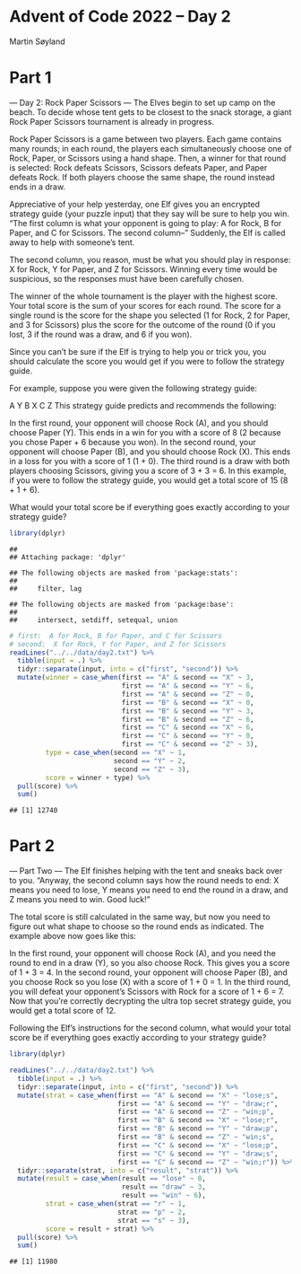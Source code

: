 Advent of Code 2022 – Day 2
================
Martin Søyland

# Part 1

— Day 2: Rock Paper Scissors — The Elves begin to set up camp on the
beach. To decide whose tent gets to be closest to the snack storage, a
giant Rock Paper Scissors tournament is already in progress.

Rock Paper Scissors is a game between two players. Each game contains
many rounds; in each round, the players each simultaneously choose one
of Rock, Paper, or Scissors using a hand shape. Then, a winner for that
round is selected: Rock defeats Scissors, Scissors defeats Paper, and
Paper defeats Rock. If both players choose the same shape, the round
instead ends in a draw.

Appreciative of your help yesterday, one Elf gives you an encrypted
strategy guide (your puzzle input) that they say will be sure to help
you win. “The first column is what your opponent is going to play: A for
Rock, B for Paper, and C for Scissors. The second column–” Suddenly, the
Elf is called away to help with someone’s tent.

The second column, you reason, must be what you should play in response:
X for Rock, Y for Paper, and Z for Scissors. Winning every time would be
suspicious, so the responses must have been carefully chosen.

The winner of the whole tournament is the player with the highest score.
Your total score is the sum of your scores for each round. The score for
a single round is the score for the shape you selected (1 for Rock, 2
for Paper, and 3 for Scissors) plus the score for the outcome of the
round (0 if you lost, 3 if the round was a draw, and 6 if you won).

Since you can’t be sure if the Elf is trying to help you or trick you,
you should calculate the score you would get if you were to follow the
strategy guide.

For example, suppose you were given the following strategy guide:

A Y B X C Z This strategy guide predicts and recommends the following:

In the first round, your opponent will choose Rock (A), and you should
choose Paper (Y). This ends in a win for you with a score of 8 (2
because you chose Paper + 6 because you won). In the second round, your
opponent will choose Paper (B), and you should choose Rock (X). This
ends in a loss for you with a score of 1 (1 + 0). The third round is a
draw with both players choosing Scissors, giving you a score of 3 + 3 =
6. In this example, if you were to follow the strategy guide, you would
get a total score of 15 (8 + 1 + 6).

What would your total score be if everything goes exactly according to
your strategy guide?

``` r
library(dplyr)
```

    ## 
    ## Attaching package: 'dplyr'

    ## The following objects are masked from 'package:stats':
    ## 
    ##     filter, lag

    ## The following objects are masked from 'package:base':
    ## 
    ##     intersect, setdiff, setequal, union

``` r
# first:  A for Rock, B for Paper, and C for Scissors
# second:  X for Rock, Y for Paper, and Z for Scissors
readLines("../../data/day2.txt") %>% 
  tibble(input = .) %>% 
  tidyr::separate(input, into = c("first", "second")) %>% 
  mutate(winner = case_when(first == "A" & second == "X" ~ 3,
                            first == "A" & second == "Y" ~ 6,
                            first == "A" & second == "Z" ~ 0,
                            first == "B" & second == "X" ~ 0,
                            first == "B" & second == "Y" ~ 3,
                            first == "B" & second == "Z" ~ 6,
                            first == "C" & second == "X" ~ 6,
                            first == "C" & second == "Y" ~ 0,
                            first == "C" & second == "Z" ~ 3),
         type = case_when(second == "X" ~ 1,
                          second == "Y" ~ 2,
                          second == "Z" ~ 3),
         score = winner + type) %>%
  pull(score) %>% 
  sum()
```

    ## [1] 12740

# Part 2

— Part Two — The Elf finishes helping with the tent and sneaks back over
to you. “Anyway, the second column says how the round needs to end: X
means you need to lose, Y means you need to end the round in a draw, and
Z means you need to win. Good luck!”

The total score is still calculated in the same way, but now you need to
figure out what shape to choose so the round ends as indicated. The
example above now goes like this:

In the first round, your opponent will choose Rock (A), and you need the
round to end in a draw (Y), so you also choose Rock. This gives you a
score of 1 + 3 = 4. In the second round, your opponent will choose Paper
(B), and you choose Rock so you lose (X) with a score of 1 + 0 = 1. In
the third round, you will defeat your opponent’s Scissors with Rock for
a score of 1 + 6 = 7. Now that you’re correctly decrypting the ultra top
secret strategy guide, you would get a total score of 12.

Following the Elf’s instructions for the second column, what would your
total score be if everything goes exactly according to your strategy
guide?

``` r
library(dplyr)

readLines("../../data/day2.txt") %>% 
  tibble(input = .) %>% 
  tidyr::separate(input, into = c("first", "second")) %>%
  mutate(strat = case_when(first == "A" & second == "X" ~ "lose;s",
                           first == "A" & second == "Y" ~ "draw;r",
                           first == "A" & second == "Z" ~ "win;p",
                           first == "B" & second == "X" ~ "lose;r",
                           first == "B" & second == "Y" ~ "draw;p",
                           first == "B" & second == "Z" ~ "win;s",
                           first == "C" & second == "X" ~ "lose;p",
                           first == "C" & second == "Y" ~ "draw;s",
                           first == "C" & second == "Z" ~ "win;r")) %>% 
  tidyr::separate(strat, into = c("result", "strat")) %>% 
  mutate(result = case_when(result == "lose" ~ 0,
                            result == "draw" ~ 3,
                            result == "win" ~ 6),
         strat = case_when(strat == "r" ~ 1,
                           strat == "p" ~ 2,
                           strat == "s" ~ 3),
         score = result + strat) %>% 
  pull(score) %>% 
  sum()
```

    ## [1] 11980
